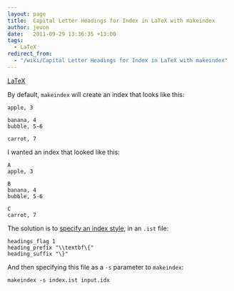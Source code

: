 ```yaml
---
layout: page
title:  Capital Letter Headings for Index in LaTeX with makeindex
author: jevon
date:   2011-09-29 13:36:35 +13:00
tags:
  - LaTeX
redirect_from:
  - "/wiki/Capital Letter Headings for Index in LaTeX with makeindex"
---
```


[LaTeX](Latex.md)

By default, `makeindex` will create an index that looks like this:

```
apple, 3

banana, 4
bubble, 5-6

carrot, 7
```

I wanted an index that looked like this:

```
A
apple, 3

B
banana, 4
bubble, 5-6

C
carrot, 7
```

The solution is to <a href="http://www.latex-community.org/forum/viewtopic.php?f=51&t=8096">specify an index style</a>, in an `.ist` file:

```
headings_flag 1
heading_prefix "\\textbf\{"
heading_suffix "\}"
```

And then specifying this file as a `-s` parameter to `makeindex`:

`makeindex -s index.ist input.idx`
